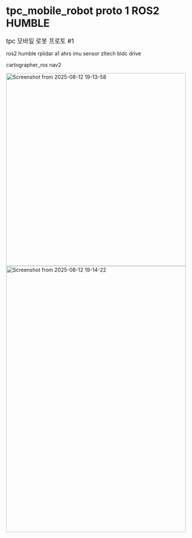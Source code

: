 # tpc_mobile_robot proto 1 ROS2 HUMBLE

<big>tpc 모바일 로봇 프로토 #1</big>

ros2 humble 
rplidar a1
ahrs imu sensor
zltech bldc drive

cartographer_ros
nav2



<img width="491" height="526" alt="Screenshot from 2025-08-12 19-13-58" src="https://github.com/user-attachments/assets/89156e0a-95ba-413e-b4bc-aa032b59abe3" />      <img width="491" height="726" alt="Screenshot from 2025-08-12 19-14-22" src="https://github.com/user-attachments/assets/cdbcb9a6-e245-47cf-85f0-f2a9cbe49835" />

